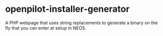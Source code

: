 # openpilot-installer-generator
A PHP webpage that uses string replacements to generate a binary on the fly that you can enter at setup in NEOS.
